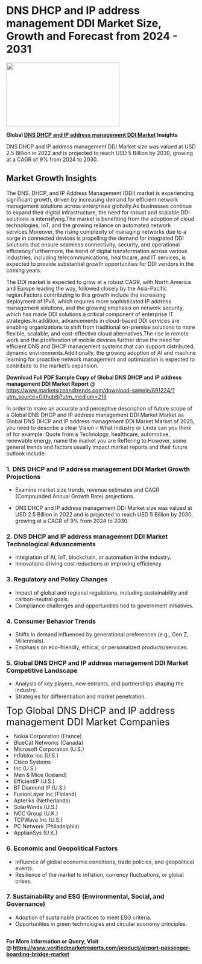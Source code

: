 <H1>DNS DHCP and IP address management DDI Market Size, Growth and Forecast from 2024 - 2031</H1><img class="aligncenter size-medium wp-image-584254" src="https://thirdeyenews.in/wp-content/uploads/2024/09/Global-Market-Research-300x168.jpeg" alt="" width="300" height="168" /><p><strong>Global&nbsp;<a href="https://www.marketsizeandtrends.com/download-sample/891224/?utm_source=Github8j?utm_medium=216">DNS DHCP and IP address management DDI Market</a> Insights</strong></p><p>DNS DHCP and IP address management DDI Market size was valued at USD 2.5 Billion in 2022 and is projected to reach USD 5 Billion by 2030, growing at a CAGR of 9% from 2024 to 2030.</p><p><h2>Market Growth Insights</h2> <p>The DNS, DHCP, and IP Address Management (DDI) market is experiencing significant growth, driven by increasing demand for efficient network management solutions across enterprises globally.As businesses continue to expand their digital infrastructure, the need for robust and scalable DDI solutions is intensifying.The market is benefiting from the adoption of cloud technologies, IoT, and the growing reliance on automated network services.Moreover, the rising complexity of managing networks due to a surge in connected devices is propelling the demand for integrated DDI solutions that ensure seamless connectivity, security, and operational efficiency.Furthermore, the trend of digital transformation across various industries, including telecommunications, healthcare, and IT services, is expected to provide substantial growth opportunities for DDI vendors in the coming years.</p> <p>The DDI market is expected to grow at a robust CAGR, with North America and Europe leading the way, followed closely by the Asia-Pacific region.Factors contributing to this growth include the increasing deployment of IPv6, which requires more sophisticated IP address management solutions, and the growing emphasis on network security, which has made DDI solutions a critical component of enterprise IT strategies.In addition, advancements in cloud-based DDI services are enabling organizations to shift from traditional on-premise solutions to more flexible, scalable, and cost-effective cloud alternatives.The rise in remote work and the proliferation of mobile devices further drive the need for efficient DNS and DHCP management systems that can support distributed, dynamic environments.Additionally, the growing adoption of AI and machine learning for proactive network management and optimization is expected to contribute to the market’s expansion.</p> <p><span class=""><strong>Download Full PDF Sample Copy of Global DNS DHCP and IP address management DDI Market Report</strong> @ <a href="https://www.marketsizeandtrends.com/download-sample/891224/?utm_source=Github8j?utm_medium=216" target="_blank">https://www.marketsizeandtrends.com/download-sample/891224/?utm_source=Github8j?utm_medium=216</a></span></p><p>In order to make an accurate and perceptive description of future scope of a Global&nbsp;DNS DHCP and IP address management DDI Market Market as Global&nbsp;DNS DHCP and IP address management DDI Market Market of 2025, you need to describe a clear Vision &ndash; What Industry or Linda can you think of for example: Quote from a Technology, healthcare, automotive, renewable energy, name the market you are Reffering to.However, some general trends and factors usually impact market reports and their future outlook include:</p><h3>1.&nbsp;<strong>DNS DHCP and IP address management DDI Market Growth Projections</strong></h3><ul><li>Examine market size trends, revenue estimates and CAGR (Compounded Annual Growth Rate) projections.</li><li><p>DNS DHCP and IP address management DDI Market size was valued at USD 2.5 Billion in 2022 and is projected to reach USD 5 Billion by 2030, growing at a CAGR of 9% from 2024 to 2030.</p></li></ul><h3>2.&nbsp;<strong>DNS DHCP and IP address management DDI Market Technological Advancements</strong></h3><ul><li>Integration of AI, IoT, blockchain, or automation in the industry.</li><li>Innovations driving cost reductions or improving efficiency.</li></ul><h3>3.&nbsp;<strong>Regulatory and Policy Changes</strong></h3><ul><li>Impact of global and regional regulations, including sustainability and carbon-neutral goals.</li><li>Compliance challenges and opportunities tied to government initiatives.</li></ul><h3>4.&nbsp;<strong>Consumer Behavior Trends</strong></h3><ul><li>Shifts in demand influenced by generational preferences (e.g., Gen Z, Millennials).</li><li>Emphasis on eco-friendly, ethical, or personalized products/services.</li></ul><h3>5.&nbsp;<strong>Global DNS DHCP and IP address management DDI Market Competitive Landscape</strong></h3><ul><li>Analysis of key players, new entrants, and partnerships shaping the industry.</li><li>Strategies for differentiation and market penetration.</li></ul><p data-pm-slice="1 1 []"><span style="color: inherit; font-family: inherit; font-size: 25px;">Top Global DNS DHCP and IP address management DDI Market Companies</span></p><div class="" data-test-id=""><p><li>Nokia Corporation (France)</li><li> BlueCat Networks (Canada)</li><li> Microsoft Corporation (U.S.)</li><li> Infoblox Inc (U.S.)</li><li> Cisco Systems</li><li> Inc (U.S.)</li><li> Men & Mice (Iceland)</li><li> EfficientIP (U.S.)</li><li> BT Diamond IP (U.S.)</li><li> FusionLayer Inc (Finland)</li><li> Apteriks (Netherlands)</li><li> SolarWinds (U.S.)</li><li> NCC Group (U.K.)</li><li> TCPWave Inc (U.S.)</li><li> PC Network (Philadelphia)</li><li> ApplianSys (U.K.)</li></p></div><h3>6.&nbsp;<strong>Economic and Geopolitical Factors</strong></h3><ul><li>Influence of global economic conditions, trade policies, and geopolitical events.</li><li>Resilience of the market to inflation, currency fluctuations, or global crises.</li></ul><h3>7.&nbsp;<strong>Sustainability and ESG (Environmental, Social, and Governance)</strong></h3><ul><li>Adoption of sustainable practices to meet ESG criteria.</li><li>Opportunities in green technologies and circular economy principles.</li></ul><h2><strong style="font-size: 14px;">For More Information or Query, Visit @&nbsp;</strong><a style="background-color: #ffffff; font-size: 14px;" href="https://www.marketsizeandtrends.com/report/dns-dhcp-and-ip-address-management-ddi-market-/" target="_blank">https://www.verifiedmarketreports.com/product/airport-passenger-boarding-bridge-market</a></h2>